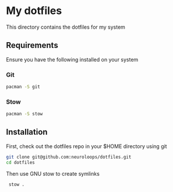 # My dotfiles

This directory contains the dotfiles for my system

## Requirements

Ensure you have the following installed on your system

### Git

```bash
pacman -S git
```

### Stow

```bash
pacman -S stow
```

## Installation

First, check out the dotfiles repo in your $HOME directory using git

```bash
git clone git@github.com:neuroloops/dotfiles.git
cd dotfiles
```

Then use GNU stow to create symlinks

```bash
 stow .
```
